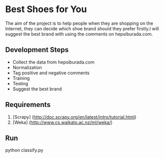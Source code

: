 # Best Shoes for You

  The aim of the project is to help people when they are shopping on the Internet, they can decide which shoe brand should they prefer firstly.I will suggest the best brand with using the comments on hepsiburada.com.
  
  
## Development Steps
  
* Collect the data from hepsiburada.com 
* Normalization 
* Tag positive and negative comments
* Training
* Testing
* Suggest the best brand

## Requirements

1. [Scrapy] (http://doc.scrapy.org/en/latest/intro/tutorial.html)
2. [Weka] (http://www.cs.waikato.ac.nz/ml/weka/)

  
## Run
   python classify.py

